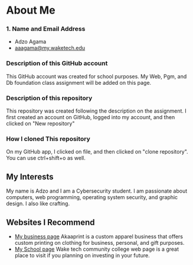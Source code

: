 # About Me
### 1.  Name and Email Address
* Adzo Agama
* aaagama@my.waketech.edu

### Description of this GitHub account
This GitHub account was created for school purposes. My Web, Pgm, and Db foundation class assignment will be added on this page. 

### Description of this repository
This repository was created following the description on the assignment. I first created an account on GitHub, logged into my account, and then clicked on "New repository"

### How I cloned This repository
On my GitHub app, I clicked on file, and then clicked on "clone repository". You can use ctrl+shift+o as well.

## My Interests
My name is Adzo and I am a Cybersecurity student. I am passionate about computers, web programming, operating system security, and graphic design.
I also like crafting.
## Websites I Recommend
-  [My business page](www.akaaprint.com) 
Akaaprint is a custom apparel business that offers custom printing on clothing for business, personal, and gift purposes.
-  [My School page](www.waketech.edu) 
Wake tech community college web page is a great place to visit if you planning on investing in your future.


